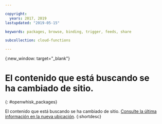 ```yaml
---

copyright:
  years: 2017, 2019
lastupdated: "2019-05-15"

keywords: packages, browse, binding, trigger, feeds, share

subcollection: cloud-functions

---
```



{:new_window: target="_blank"}
# El contenido que está buscando se ha cambiado de sitio.
{: #openwhisk_packages}

El contenido que está buscando se ha cambiado de sitio. [Consulte la última información en la nueva ubicación](/docs/openwhisk?topic=cloud-functions-actions#actions_pkgs).
{:shortdesc}
